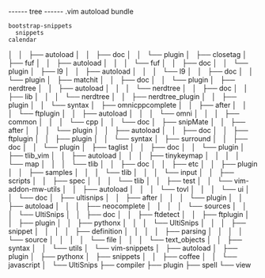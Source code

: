------ tree ------
.vim
  autoload
  bundle

    bootstrap-snippets
      snippets
    calendar
│   │   ├── autoload
│   │   ├── doc
│   │   └── plugin
│   ├── closetag
│   ├── fuf
│   │   ├── autoload
│   │   │   └── fuf
│   │   ├── doc
│   │   └── plugin
│   ├── l9
│   │   ├── autoload
│   │   │   └── l9
│   │   ├── doc
│   │   └── plugin
│   ├── matchit
│   │   ├── doc
│   │   └── plugin
│   ├── nerdtree
│   │   ├── autoload
│   │   │   └── nerdtree
│   │   ├── doc
│   │   ├── lib
│   │   │   └── nerdtree
│   │   ├── nerdtree_plugin
│   │   ├── plugin
│   │   └── syntax
│   ├── omnicppcomplete
│   │   ├── after
│   │   │   └── ftplugin
│   │   ├── autoload
│   │   │   └── omni
│   │   │       ├── common
│   │   │       └── cpp
│   │   └── doc
│   ├── snipMate
│   │   ├── after
│   │   │   └── plugin
│   │   ├── autoload
│   │   ├── doc
│   │   ├── ftplugin
│   │   ├── plugin
│   │   └── syntax
│   ├── surround
│   │   ├── doc
│   │   └── plugin
│   ├── taglist
│   │   ├── doc
│   │   └── plugin
│   ├── tlib_vim
│   │   ├── autoload
│   │   │   ├── tinykeymap
│   │   │   │   └── map
│   │   │   └── tlib
│   │   ├── doc
│   │   ├── etc
│   │   ├── plugin
│   │   ├── samples
│   │   │   └── tlib
│   │   │       └── input
│   │   ├── scripts
│   │   ├── spec
│   │   │   └── tlib
│   │   ├── test
│   │   └── vim-addon-mw-utils
│   │       ├── autoload
│   │       │   └── tovl
│   │       │       └── ui
│   │       └── doc
│   ├── ultisnips
│   │   ├── after
│   │   │   └── plugin
│   │   ├── autoload
│   │   │   ├── neocomplete
│   │   │   │   └── sources
│   │   │   └── UltiSnips
│   │   ├── doc
│   │   ├── ftdetect
│   │   ├── ftplugin
│   │   ├── plugin
│   │   ├── pythonx
│   │   │   └── UltiSnips
│   │   │       ├── snippet
│   │   │       │   ├── definition
│   │   │       │   ├── parsing
│   │   │       │   └── source
│   │   │       │       └── file
│   │   │       └── text_objects
│   │   ├── syntax
│   │   └── utils
│   └── vim-snippets
│       ├── autoload
│       ├── plugin
│       ├── pythonx
│       ├── snippets
│       │   ├── coffee
│       │   └── javascript
│       └── UltiSnips
├── compiler
├── plugin
├── spell
└── view

